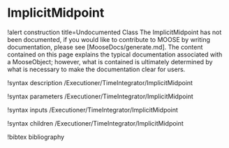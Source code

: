 <!-- MOOSE Documentation Stub: Remove this when content is added. -->

# ImplicitMidpoint

!alert construction title=Undocumented Class
The ImplicitMidpoint has not been documented, if you would like to contribute to MOOSE by
writing documentation, please see [MooseDocs/generate.md]. The content contained on this page explains
the typical documentation associated with a MooseObject; however, what is contained is ultimately
determined by what is necessary to make the documentation clear for users.

!syntax description /Executioner/TimeIntegrator/ImplicitMidpoint

!syntax parameters /Executioner/TimeIntegrator/ImplicitMidpoint

!syntax inputs /Executioner/TimeIntegrator/ImplicitMidpoint

!syntax children /Executioner/TimeIntegrator/ImplicitMidpoint

!bibtex bibliography
